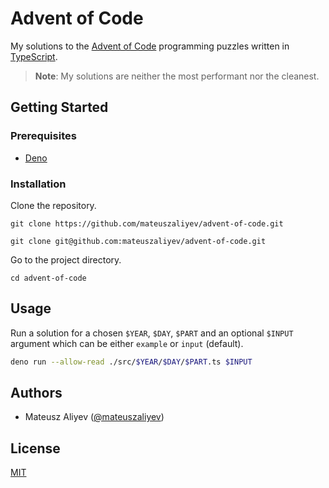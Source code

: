 # Advent of Code

My solutions to the [Advent of Code](https://adventofcode.com/) programming
puzzles written in [TypeScript](https://typescriptlang.org/).

> **Note**: My solutions are neither the most performant nor the cleanest.

## Getting Started

### Prerequisites

- [Deno](https://deno.land/)

### Installation

Clone the repository.

```
git clone https://github.com/mateuszaliyev/advent-of-code.git
```

```
git clone git@github.com:mateuszaliyev/advent-of-code.git
```

Go to the project directory.

```
cd advent-of-code
```

## Usage

Run a solution for a chosen `$YEAR`, `$DAY`, `$PART` and an optional `$INPUT`
argument which can be either `example` or `input` (default).

```bash
deno run --allow-read ./src/$YEAR/$DAY/$PART.ts $INPUT
```

## Authors

- Mateusz Aliyev ([@mateuszaliyev](https://github.com/mateuszaliyev))

## License

[MIT](https://github.com/mateuszaliyev/advent-of-code/blob/main/LICENSE)
